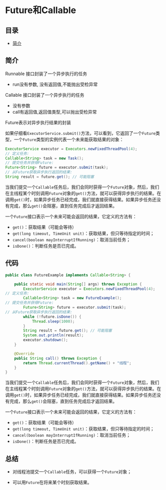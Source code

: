 # Future和Callable

## 目录

- [简介](#简介)

## 简介

Runnable 接口封装了一个异步执行的任务

- run没有参数, 没有返回值,不能抛出受检异常

Callable 接口封装了一个异步执行的任务

- 没有参数
- call有返回值,返回值类型,可以抛出受检异常

Future表示对异步执行结果的封装

如果仔细看`ExecutorService.submit()`方法，可以看到，它返回了一个`Future`类型，一个`Future`类型的实例代表一个未来能获取结果的对象：

```java
ExecutorService executor = Executors.newFixedThreadPool(4); 
// 定义任务:
Callable<String> task = new Task();
// 提交任务并获得Future:
Future<String> future = executor.submit(task);
// 从Future获取异步执行返回的结果:
String result = future.get(); // 可能阻塞
```

当我们提交一个`Callable`任务后，我们会同时获得一个`Future`对象，然后，我们在主线程某个时刻调用`Future`对象的`get()`方法，就可以获得异步执行的结果。在调用`get()`时，如果异步任务已经完成，我们就直接获得结果。如果异步任务还没有完成，那么`get()`会阻塞，直到任务完成后才返回结果。

一个`Future`接口表示一个未来可能会返回的结果，它定义的方法有：

- `get()`：获取结果（可能会等待）
- `get(long timeout, TimeUnit unit)`：获取结果，但只等待指定的时间；
- `cancel(boolean mayInterruptIfRunning)`：取消当前任务；
- `isDone()`：判断任务是否已完成。

## 代码

```java
public class FutureExample implements Callable<String> {

    public static void main(String[] args) throws Exception {
        ExecutorService executor = Executors.newFixedThreadPool(4);
// 定义任务:
        Callable<String> task = new FutureExample();
// 提交任务并获得Future:
        Future<String> future = executor.submit(task);
// 从Future获取异步执行返回的结果:
        while (!future.isDone()) {
            Thread.sleep(1000);
        }
        String result = future.get(); // 可能阻塞
        System.out.println(result);
        executor.shutdown();
    }

    @Override
    public String call() throws Exception {
        return Thread.currentThread().getName() + "线程";
    }
}

```

当我们提交一个`Callable`任务后，我们会同时获得一个`Future`对象，然后，我们在主线程某个时刻调用`Future`对象的`get()`方法，就可以获得异步执行的结果。在调用`get()`时，如果异步任务已经完成，我们就直接获得结果。如果异步任务还没有完成，那么`get()`会阻塞，直到任务完成后才返回结果。

一个`Future`接口表示一个未来可能会返回的结果，它定义的方法有：

- `get()`：获取结果（可能会等待）
- `get(long timeout, TimeUnit unit)`：获取结果，但只等待指定的时间；
- `cancel(boolean mayInterruptIfRunning)`：取消当前任务；
- `isDone()`：判断任务是否已完成。

## 总结

- 对线程池提交一个`Callable`任务，可以获得一个`Future`对象；

- 可以用`Future`在将来某个时刻获取结果。